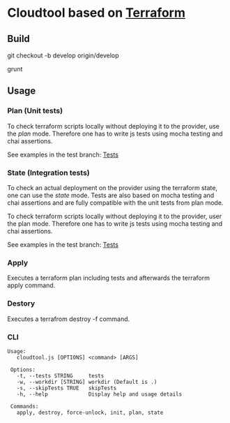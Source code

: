 # Cloudtool based on [Terraform](http://terraform.io)

## Build
git checkout -b develop origin/develop

grunt

## Usage
### Plan (Unit tests)
To check terraform scripts locally without deploying it to the provider, use the *plan* mode. 
Therefore one has to write js tests using mocha testing and chai assertions.

See examples in the test branch: [ Tests ](https://examples/basic.js)

### State (Integration tests)
To check an actual deployment on the provider using the terraform state, one can use the *state* mode.
Tests are also based on mocha testing and chai assertions and are fully compatible with the unit tests from plan mode.

To check terraform scripts locally without deploying it to the provider, user the plan mode. 
Therefore one has to write js tests using mocha testing and chai assertions.

See examples in the test branch: [ Tests ](https://examples/projectTests.js)

### Apply
Executes a terraform plan including tests and afterwards the terraform apply command.

### Destory
Executes a terrafrom destroy -f command.

### CLI
    Usage:
       cloudtool.js [OPTIONS] <command> [ARGS]
     
     Options:
       -t, --tests STRING     tests
       -w, --workdir [STRING] workdir (Default is .)
       -s, --skipTests TRUE   skipTests
       -h, --help             Display help and usage details
     
     Commands:
       apply, destroy, force-unlock, init, plan, state